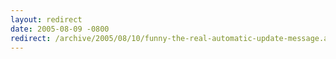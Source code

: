 ```yaml
---
layout: redirect
date: 2005-08-09 -0800
redirect: /archive/2005/08/10/funny-the-real-automatic-update-message.aspx/
---
```

